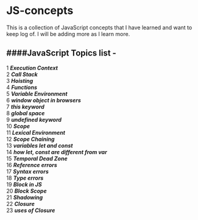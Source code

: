﻿# JS-concepts

This is a collection of JavaScript concepts that I have learned and want to keep log of.
I will be adding more as I learn more.

####JavaScript Topics list -<br />
------------
1	***Execution Context***	<br />
2	***Call Stack***	<br />
3	***Hoisting***	<br />
4	***Functions***	<br />
5	***Variable Environment***	<br />
6	***window object in browsers***	<br />
7	***this keyword***	<br />
8	***global space***	<br />
9	***undefined keyword***	<br />
10	***Scope***	<br />
11	***Lexical Environment***	<br />
12	***Scope Chaining***	<br />
13	***variables let and const***	<br />
14	***how let, const are different from var***	<br />
15	***Temporal Dead Zone***	<br />
16	***Reference errors***	<br />
17	***Syntax errors***	<br />
18	***Type errors***	<br />
19	***Block in JS***<br />
20	***Block Scope***<br />
21	***Shadowing***<br />
22	***Closure***<br />
23	***uses of Closure***<br />